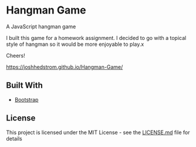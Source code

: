 # Hangman Game

A JavaScript hangman game

I built this game for a homework assignment. I decided to go with a topical style of hangman so it would be more enjoyable to play.x

Cheers!

https://joshhedstrom.github.io/Hangman-Game/

## Built With

* [Bootstrap](https://getbootstrap.com/docs/3.3/css/)


## License

This project is licensed under the MIT License - see the [LICENSE.md](LICENSE.md) file for details

